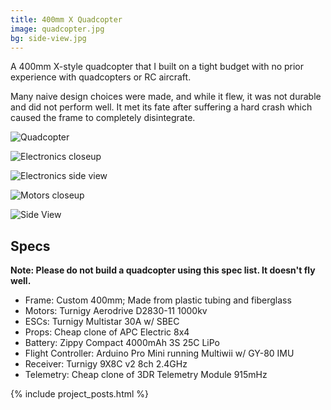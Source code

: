 ```yaml
---
title: 400mm X Quadcopter
image: quadcopter.jpg
bg: side-view.jpg
---
```


A 400mm X-style quadcopter that I built on a tight budget with no prior experience with quadcopters or RC aircraft.

Many naive design choices were made, and while it flew, it was not durable and did not perform well. It met its fate after suffering a hard crash which caused the frame to completely disintegrate.

![Quadcopter](quadcopter.jpg)

![Electronics closeup](electronics.jpg)

![Electronics side view](electronics-2.jpg)

![Motors closeup](motors.jpg)

![Side View](side-view.jpg)

## Specs

**Note: Please do not build a quadcopter using this spec list. It doesn't fly well.**

* Frame: Custom 400mm; Made from plastic tubing and fiberglass
* Motors: Turnigy Aerodrive D2830-11 1000kv
* ESCs: Turnigy Multistar 30A w/ SBEC
* Props: Cheap clone of APC Electric 8x4
* Battery: Zippy Compact 4000mAh 3S 25C LiPo
* Flight Controller: Arduino Pro Mini running Multiwii w/ GY-80 IMU
* Receiver: Turnigy 9X8C v2 8ch 2.4GHz
* Telemetry: Cheap clone of 3DR Telemetry Module 915mHz

{% include project_posts.html %}

